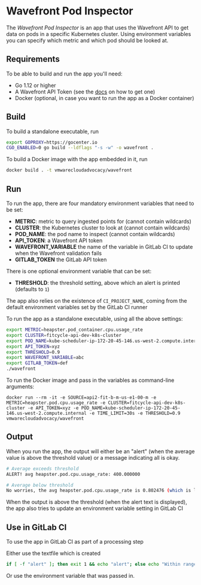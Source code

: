 # Wavefront Pod Inspector

The *Wavefront Pod Inspector* is an app that uses the Wavefront API to get data on pods in a specific Kubernetes cluster. Using environment variables you can specify which metric and which pod should be looked at.

## Requirements

To be able to build and run the app you'll need:

* Go 1.12 or higher
* A Wavefront API Token (see the [docs](https://docs.wavefront.com/wavefront_api.html) on how to get one)
* Docker (optional, in case you want to run the app as a Docker container)

## Build

To build a standalone executable, run

```bash
export GOPROXY=https://gocenter.io
CGO_ENABLED=0 go build --ldflags "-s -w" -o wavefront .
```

To build a Docker image with the app embedded in it, run

```bash
docker build . -t vmwarecloudadvocacy/wavefront
```

## Run

To run the app, there are four mandatory environment variables that need to be set:

* **METRIC**: metric to query ingested points for (cannot contain wildcards)
* **CLUSTER**: the Kubernetes cluster to look at (cannot contain wildcards)
* **POD_NAME**: the pod name to inspect (cannot contain wildcards)
* **API_TOKEN**: a Wavefront API token
* **WAVEFRONT_VARIABLE** the name of the variable in GitLab CI to update when the Wavefront validation fails
* **GITLAB_TOKEN** the GitLab API token

There is one optional environment variable that can be set:

* **THRESHOLD**: the threshold setting, above which an alert is printed (defaults to `1`)

The app also relies on the existence of `CI_PROJECT_NAME`, coming from the default environment variables set by the GitLab CI runner

To run the app as a standalone executable, using all the above settings:

```bash
export METRIC=heapster.pod_container.cpu.usage_rate
export CLUSTER=fitcycle-api-dev-k8s-cluster
export POD_NAME=kube-scheduler-ip-172-20-45-146.us-west-2.compute.internal
export API_TOKEN=xyz
export THRESHOLD=0.9
export WAVEFRONT_VARIABLE=abc
export GITLAB_TOKEN=def
./wavefront
```

To run the Docker image and pass in the variables as command-line arguments:

```
docker run --rm -it -e SOURCE=api2-fit-b-m-us-e1-00-m -e METRIC=heapster.pod.cpu.usage_rate -e CLUSTER=fitcycle-api-dev-k8s-cluster -e API_TOKEN=xyz -e POD_NAME=kube-scheduler-ip-172-20-45-146.us-west-2.compute.internal -e TIME_LIMIT=30s -e THRESHOLD=0.9 vmwarecloudadvocacy/wavefront
```

## Output

When you run the app, the output will either be an "alert" (when the average value is above the threshold value) or a message indicating all is okay.

```bash
# Average exceeds threshold
ALERT! avg heapster.pod.cpu.usage_rate: 400.000000

# Average below threshold
No worries, the avg heapster.pod.cpu.usage_rate is 0.802476 (which is less than 0.900000)
```

When the output is above the threshold (when the alert text is displayed), the app also tries to update an environment variable setting in GitLab CI

## Use in GitLab CI

To use the app in GitLab CI as part of a processing step

Either use the textfile which is created

```bash
if [ -f "alert" ]; then exit 1 && echo "alert"; else echo "Within range. Continuing!"; fi
```

Or use the environment variable that was passed in.
